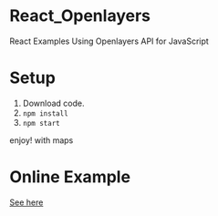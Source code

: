 # React_Openlayers
React Examples Using Openlayers API for JavaScript
# Setup
1) Download code.
2) `npm install`
3) `npm start`

enjoy! with maps
# Online Example

[See here](https://23osm.csb.app/)
